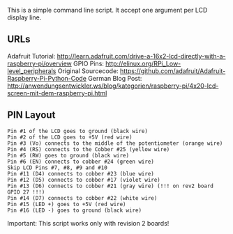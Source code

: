 This is a simple command line script. It accept one argument per LCD display line.

URLs
----
Adafruit Tutorial: http://learn.adafruit.com/drive-a-16x2-lcd-directly-with-a-raspberry-pi/overview
GPIO Pins: http://elinux.org/RPi_Low-level_peripherals
Original Sourcecode: https://github.com/adafruit/Adafruit-Raspberry-Pi-Python-Code
German Blog Post: http://anwendungsentwickler.ws/blog/kategorien/raspberry-pi/4x20-lcd-screen-mit-dem-raspberry-pi.html

PIN Layout
----------

    Pin #1 of the LCD goes to ground (black wire)
    Pin #2 of the LCD goes to +5V (red wire)
    Pin #3 (Vo) connects to the middle of the potentiometer (orange wire)
    Pin #4 (RS) connects to the Cobber #25 (yellow wire)
    Pin #5 (RW) goes to ground (black wire)
    Pin #6 (EN) connects to cobber #24 (green wire)
    Skip LCD Pins #7, #8, #9 and #10
    Pin #11 (D4) connects to cobber #23 (blue wire)
    Pin #12 (D5) connects to cobber #17 (violet wire)
    Pin #13 (D6) connects to cobber #21 (gray wire) (!!! on rev2 board GPIO 27 !!!)
    Pin #14 (D7) connects to cobber #22 (white wire)
    Pin #15 (LED +) goes to +5V (red wire)
    Pin #16 (LED -) goes to ground (black wire)

Important: This script works only with revision 2 boards!
